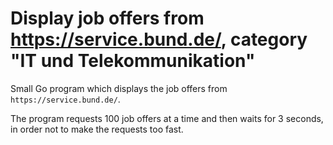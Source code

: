 Display job offers from https://service.bund.de/, category "IT und Telekommunikation"
==============================================================
Small Go program which displays the job offers from `https://service.bund.de/`.

The program requests 100 job offers at a time and then waits for 3 seconds, in order not to make the requests too fast.
